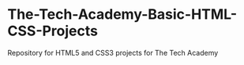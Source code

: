 # The-Tech-Academy-Basic-HTML-CSS-Projects
Repository for HTML5 and CSS3 projects for The Tech Academy
